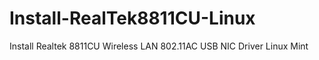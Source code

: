 # Install-RealTek8811CU-Linux
Install Realtek 8811CU Wireless LAN 802.11AC USB NIC Driver Linux Mint
